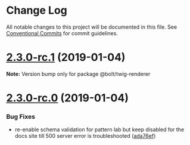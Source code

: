 # Change Log

All notable changes to this project will be documented in this file.
See [Conventional Commits](https://conventionalcommits.org) for commit guidelines.

# [2.3.0-rc.1](https://github.com/bolt-design-system/bolt/tree/master/packages/twig-renderer/compare/vv2.3.0-rc.0...v2.3.0-rc.1) (2019-01-04)

**Note:** Version bump only for package @bolt/twig-renderer





# [2.3.0-rc.0](https://github.com/bolt-design-system/bolt/tree/master/packages/twig-renderer/compare/v2.2.1...v2.3.0-rc.0) (2019-01-04)


### Bug Fixes

* re-enable schema validation for pattern lab but keep disabled for the docs site till 500 server error is troubleshooted ([ada76ef](https://github.com/bolt-design-system/bolt/tree/master/packages/twig-renderer/commit/ada76ef))
